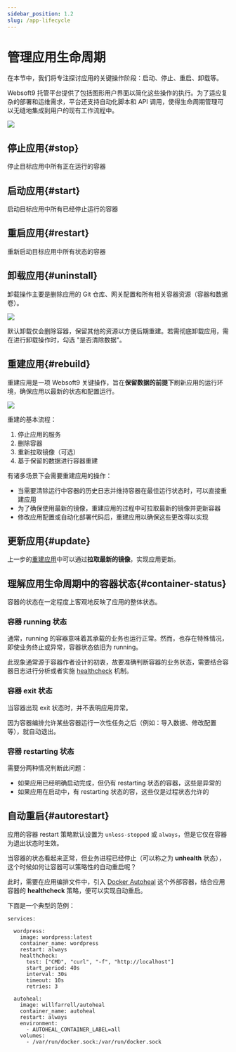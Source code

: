 ```yaml
---
sidebar_position: 1.2
slug: /app-lifecycle
---
```


# 管理应用生命周期

在本节中，我们将专注探讨应用的关键操作阶段：启动、停止、重启、卸载等。

Websoft9 托管平台提供了包括图形用户界面以简化这些操作的执行。为了适应复杂的部署和运维需求，平台还支持自动化脚本和 API 调用，使得生命周期管理可以无缝地集成到用户的现有工作流程中。

![](./assets/websoft9-applife-manage.png)

## 停止应用{#stop}

停止目标应用中所有正在运行的容器

## 启动应用{#start}

启动目标应用中所有已经停止运行的容器

## 重启应用{#restart}

重新启动目标应用中所有状态的容器

## 卸载应用{#uninstall}

卸载操作主要是删除应用的 Git 仓库、网关配置和所有相关容器资源（容器和数据卷）。  

![](./assets/websoft9-uninstall-gui.png)

默认卸载仅会删除容器，保留其他的资源以方便后期重建。若需彻底卸载应用，需在进行卸载操作时，勾选 "是否清除数据"。

## 重建应用{#rebuild}

重建应用是一项 Websoft9 关键操作，旨在**保留数据的前提下**刷新应用的运行环境，确保应用以最新的状态和配置运行。   

![](./assets/websoft9-rebuild-app.png)

重建的基本流程：

1. 停止应用的服务
2. 删除容器
2. 重新拉取镜像（可选）
3. 基于保留的数据进行容器重建

有诸多场景下会需要重建应用的操作：

- 当需要清除运行中容器的历史日志并维持容器在最佳运行状态时，可以直接重建应用
- 为了确保使用最新的镜像，重建应用的过程中可拉取最新的镜像并更新容器
- 修改应用配置或自动化部署代码后，重建应用以确保这些更改得以实现



## 更新应用{#update}

上一步的[重建应用](#rebuild)中可以通过**拉取最新的镜像**，实现应用更新。

## 理解应用生命周期中的容器状态{#container-status}

容器的状态在一定程度上客观地反映了应用的整体状态。

### 容器 running 状态

通常，running 的容器意味着其承载的业务也运行正常。然而，也存在特殊情况，即使业务终止或异常，容器状态依旧为 running。   

此现象通常源于容器作者设计的初衷，故要准确判断容器的业务状态，需要结合容器日志进行分析或者实施 [healthcheck](https://docs.docker.com/compose/compose-file/05-services/#healthcheck) 机制。

### 容器 exit 状态

当容器出现 exit 状态时，并不表明应用异常。   

因为容器编排允许某些容器运行一次性任务之后（例如：导入数据、修改配置等），就自动退出。

### 容器 restarting  状态

需要分两种情况判断此问题：

- 如果应用已经明确启动完成，但仍有 restarting 状态的容器，这些是异常的
- 如果应用在启动中，有 restarting 状态的容，这些仅是过程状态允许的

## 自动重启{#autorestart}

应用的容器 restart 策略默认设置为 `unless-stopped` 或 `always`，但是它仅在容器为退出状态时生效。  

当容器的状态看起来正常，但业务进程已经停止（可以称之为 **unhealth** 状态），这个时候如何让容器可以策略性的自动重启呢？

此时，需要在应用编排文件中，引入 [Docker Autoheal](https://github.com/willfarrell/docker-autoheal ) 这个外部容器，结合应用容器的 **healthcheck** 策略，便可以实现自动重启。  

下面是一个典型的范例：  

```
services:

  wordpress:
    image: wordpress:latest
    container_name: wordpress
    restart: always
    healthcheck:
      test: ["CMD", "curl", "-f", "http://localhost"]
      start_period: 40s
      interval: 30s
      timeout: 10s
      retries: 3

  autoheal:
    image: willfarrell/autoheal
    container_name: autoheal
    restart: always
    environment:
      - AUTOHEAL_CONTAINER_LABEL=all
    volumes:
      - /var/run/docker.sock:/var/run/docker.sock
```